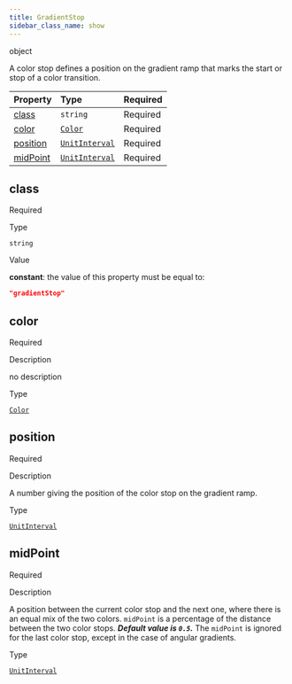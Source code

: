 ```yaml
---
title: GradientStop
sidebar_class_name: show
---
```


<div className="section-type">

<div className="badge-type">object</div>

</div>

A color stop defines a position on the gradient ramp that marks the start or stop of a color transition.

<div className="property-preview">

<div className="property-table">

| Property              | Type                                                  | Required                                            |
| :-------------------- | :---------------------------------------------------- | :-------------------------------------------------- |
| [class](#class)       | `string`                                              | <span className="property-required">Required</span> |
| [color](#color)       | [`Color`](/specs/vectorgraphics/color)                | <span className="property-required">Required</span> |
| [position](#position) | [`UnitInterval`](/specs/vectorgraphics/unit-interval) | <span className="property-required">Required</span> |
| [midPoint](#midpoint) | [`UnitInterval`](/specs/vectorgraphics/unit-interval) | <span className="property-required">Required</span> |

</div>

</div>

<div className="property">

<div className="property-heading">

## class

<span className="property-required">Required</span>

</div>

<div className="property-item">

Type

`string`

</div>

<div className="property-item">

Value

<div className="value-description">

**constant**: the value of this property must be equal to:

```json
"gradientStop"
```

</div>

</div>

</div>

<div className="property">

<div className="property-heading">

## color

<span className="property-required">Required</span>

</div>

<div className="property-item">

Description

no description

</div>

<div className="property-item">

Type

[`Color`](/specs/vectorgraphics/color)

</div>

</div>

<div className="property">

<div className="property-heading">

## position

<span className="property-required">Required</span>

</div>

<div className="property-item">

Description

A number giving the position of the color stop on the gradient ramp.

</div>

<div className="property-item">

Type

[`UnitInterval`](/specs/vectorgraphics/unit-interval)

</div>

</div>

<div className="property">

<div className="property-heading">

## midPoint

<span className="property-required">Required</span>

</div>

<div className="property-item">

Description

A position between the current color stop and the next one, where there is an equal mix of the two colors.
`midPoint` is a percentage of the distance between the two color stops. ***Default value is `0.5`.***
The `midPoint` is ignored for the last color stop, except in the case of angular gradients.

</div>

<div className="property-item">

Type

[`UnitInterval`](/specs/vectorgraphics/unit-interval)

</div>

</div>
